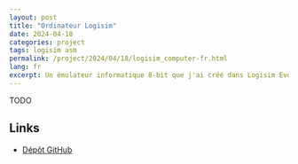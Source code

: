 ```yaml
---
layout: post
title: "Ordinateur Logisim"
date: 2024-04-18
categories: project
tags: logisim asm
permalink: /project/2024/04/18/logisim_computer-fr.html
lang: fr
excerpt: Un émulateur informatique 8-bit que j'ai créé dans Logisim Evolution. L'ordinateur dispose d'une architecture de pipeline en 4 étapes, implémentant tous les composants nécessaires comme une ALU, une RAM, un CPU, une CU, etc. Il peut être utilisé comme calculatrice et est capable de lire à partir du clavier.
---
```


TODO

## Links
- [Dépôt GitHub](https://github.com/ntonnes/logisim-computer)